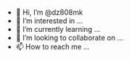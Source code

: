 - 👋 Hi, I’m @dz808mk
- 👀 I’m interested in ...
- 🌱 I’m currently learning ...
- 💞️ I’m looking to collaborate on ...
- 📫 How to reach me ...

<!---
dz808mk/dz808mk is a ✨ special ✨ repository because its `README.md` (this file) appears on your GitHub profile.
You can click the Preview link to take a look at your changes.
--->
